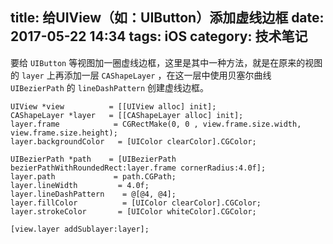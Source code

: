 title:  给UIView（如：UIButton）添加虚线边框 
date: 2017-05-22 14:34
tags: iOS
category: 技术笔记
---

要给 ` UIButton ` 等视图加一圈虚线边框，这里是其中一种方法，就是在原来的视图的 ` layer ` 上再添加一层 ` CAShapeLayer
` ，在这一层中使用贝塞尔曲线 ` UIBezierPath ` 的 ` lineDashPattern ` 创建虚线边框。

    
    
    UIView *view          = [[UIView alloc] init];
    CAShapeLayer *layer   = [[CAShapeLayer alloc] init];
    layer.frame            = CGRectMake(0, 0 , view.frame.size.width, view.frame.size.height);
    layer.backgroundColor   = [UIColor clearColor].CGColor;
    
    UIBezierPath *path    = [UIBezierPath bezierPathWithRoundedRect:layer.frame cornerRadius:4.0f];
    layer.path             = path.CGPath;
    layer.lineWidth         = 4.0f;
    layer.lineDashPattern    = @[@4, @4];
    layer.fillColor          = [UIColor clearColor].CGColor;
    layer.strokeColor       = [UIColor whiteColor].CGColor;
    
    [view.layer addSublayer:layer];

